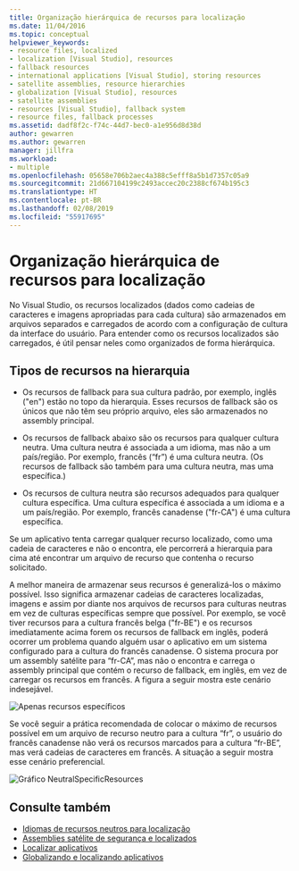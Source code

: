 ```yaml
---
title: Organização hierárquica de recursos para localização
ms.date: 11/04/2016
ms.topic: conceptual
helpviewer_keywords:
- resource files, localized
- localization [Visual Studio], resources
- fallback resources
- international applications [Visual Studio], storing resources
- satellite assemblies, resource hierarchies
- globalization [Visual Studio], resources
- satellite assemblies
- resources [Visual Studio], fallback system
- resource files, fallback processes
ms.assetid: dadf8f2c-f74c-44d7-bec0-a1e956d8d38d
author: gewarren
ms.author: gewarren
manager: jillfra
ms.workload:
- multiple
ms.openlocfilehash: 05658e706b2aec4a388c5efff8a5b1d7357c05a9
ms.sourcegitcommit: 21d667104199c2493accec20c2388cf674b195c3
ms.translationtype: HT
ms.contentlocale: pt-BR
ms.lasthandoff: 02/08/2019
ms.locfileid: "55917695"
---
```

# <a name="hierarchical-organization-of-resources-for-localization"></a>Organização hierárquica de recursos para localização

No Visual Studio, os recursos localizados (dados como cadeias de caracteres e imagens apropriadas para cada cultura) são armazenados em arquivos separados e carregados de acordo com a configuração de cultura da interface do usuário. Para entender como os recursos localizados são carregados, é útil pensar neles como organizados de forma hierárquica.

## <a name="kinds-of-resources-in-the-hierarchy"></a>Tipos de recursos na hierarquia

- Os recursos de fallback para sua cultura padrão, por exemplo, inglês ("en") estão no topo da hierarquia. Esses recursos de fallback são os únicos que não têm seu próprio arquivo, eles são armazenados no assembly principal.

- Os recursos de fallback abaixo são os recursos para qualquer cultura neutra. Uma cultura neutra é associada a um idioma, mas não a um país/região. Por exemplo, francês (“fr”) é uma cultura neutra. (Os recursos de fallback são também para uma cultura neutra, mas uma específica.)

- Os recursos de cultura neutra são recursos adequados para qualquer cultura específica. Uma cultura específica é associada a um idioma e a um país/região. Por exemplo, francês canadense ("fr-CA") é uma cultura específica.

Se um aplicativo tenta carregar qualquer recurso localizado, como uma cadeia de caracteres e não o encontra, ele percorrerá a hierarquia para cima até encontrar um arquivo de recurso que contenha o recurso solicitado.

A melhor maneira de armazenar seus recursos é generalizá-los o máximo possível. Isso significa armazenar cadeias de caracteres localizadas, imagens e assim por diante nos arquivos de recursos para culturas neutras em vez de culturas específicas sempre que possível. Por exemplo, se você tiver recursos para a cultura francês belga ("fr-BE") e os recursos imediatamente acima forem os recursos de fallback em inglês, poderá ocorrer um problema quando alguém usar o aplicativo em um sistema configurado para a cultura do francês canadense. O sistema procura por um assembly satélite para “fr-CA”, mas não o encontra e carrega o assembly principal que contém o recurso de fallback, em inglês, em vez de carregar os recursos em francês. A figura a seguir mostra este cenário indesejável.

![Apenas recursos específicos](../ide/media/vbspecificresourcesonly.gif)

Se você seguir a prática recomendada de colocar o máximo de recursos possível em um arquivo de recurso neutro para a cultura “fr”, o usuário do francês canadense não verá os recursos marcados para a cultura “fr-BE”, mas verá cadeias de caracteres em francês. A situação a seguir mostra esse cenário preferencial.

![Gráfico NeutralSpecificResources](../ide/media/vbneutralspecificresources.gif)

## <a name="see-also"></a>Consulte também

- [Idiomas de recursos neutros para localização](../ide/neutral-resources-languages-for-localization.md)
- [Assemblies satélite de segurança e localizados](../ide/security-and-localized-satellite-assemblies.md)
- [Localizar aplicativos](../ide/localizing-applications.md)
- [Globalizando e localizando aplicativos](../ide/globalizing-and-localizing-applications.md)
